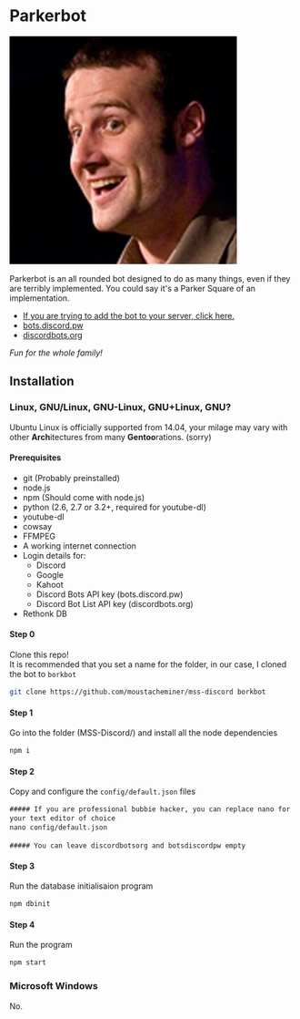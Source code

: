 # Parkerbot

![A picture of Matt Parker. Looks rapey.](client/parker.png)

Parkerbot is an all rounded bot designed to do as many things, even if they are terribly implemented. You could say it's a Parker Square of an implementation.

- [If you are trying to add the bot to your server, click here.](https://discordapp.com/oauth2/authorize?&client_id=257547382277931009&scope=bot&permissions=70765632)
- [bots.discord.pw](https://bots.discord.pw/bots/257547382277931009)
- [discordbots.org](https://discordbots.org/bot/257547382277931009)

*Fun for the whole family!*

## Installation

### Linux, GNU/Linux, GNU-Linux, GNU+Linux, GNU?

Ubuntu Linux is officially supported from 14.04, your milage may vary with other **Arch**itectures from many **Gentoo**rations. (sorry)

#### Prerequisites

* git (Probably preinstalled)
* node.js
* npm (Should come with node.js)
* python (2.6, 2.7 or 3.2+, required for youtube-dl)
* youtube-dl
* cowsay
* FFMPEG
* A working internet connection
* Login details for:
	* Discord
	* Google
	* Kahoot
	* Discord Bots API key (bots.discord.pw)
	* Discord Bot List API key (discordbots.org)
* Rethonk DB

#### Step 0

Clone this repo!  
It is recommended that you set a name for the folder, in our case, I cloned the bot to `borkbot`

```bash
git clone https://github.com/moustacheminer/mss-discord borkbot
```

#### Step 1

Go into the folder (MSS-Discord/) and install all the node dependencies

```bash
npm i
```

#### Step 2

Copy and configure the `config/default.json` files

```
##### If you are professional bubbie hacker, you can replace nano for your text editor of choice
nano config/default.json

##### You can leave discordbotsorg and botsdiscordpw empty
```

#### Step 3

Run the database initialisaion program

```bash
npm dbinit
```

#### Step 4

Run the program

```bash
npm start
```

### Microsoft Windows

No.